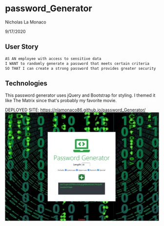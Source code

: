 # password_Generator

Nicholas La Monaco

9/17/2020

## User Story 

```
AS AN employee with access to sensitive data
I WANT to randomly generate a password that meets certain criteria
SO THAT I can create a strong password that provides greater security
```

## Technologies
This password generator uses jQuery and Bootstrap for styling. I themed it like The Matrix since that's probably my favorite movie.

DEPLOYED SITE: https://nlamonaco86.github.io/password_Generator/
![password generator demo](./assets/screenshot.png)
